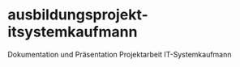 # ausbildungsprojekt-itsystemkaufmann
Dokumentation und Präsentation Projektarbeit IT-Systemkaufmann
